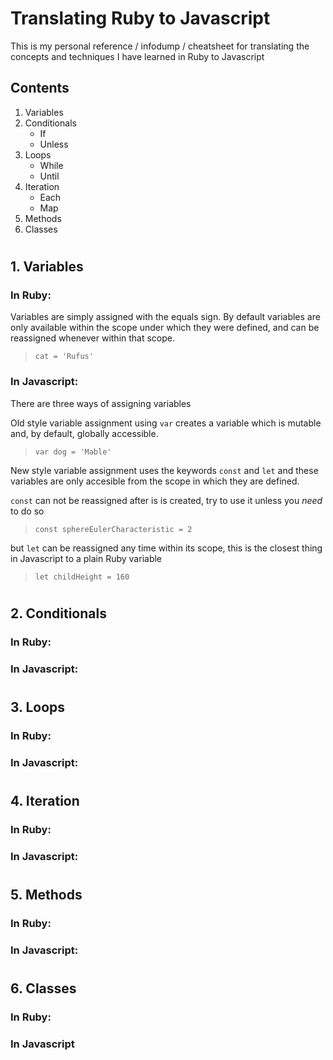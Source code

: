 # Translating Ruby to Javascript

This is my personal reference / infodump / cheatsheet for translating the concepts and techniques I have learned in Ruby to Javascript

## Contents

1. Variables
2. Conditionals
    * If
    * Unless
3. Loops
    * While
    * Until
4. Iteration
    * Each
    * Map
5. Methods
5. Classes

#

## 1. Variables

### In Ruby:

Variables are simply assigned with the equals sign. By default variables are only available within the scope under which they were defined, and can be reassigned whenever within that scope.

> `cat = 'Rufus'`

### In Javascript:

There are three ways of assigning variables

Old style variable assignment using `var` creates a variable which is mutable and, by default, globally accessible. 

> `var dog = 'Mable'`

New style variable assignment uses the keywords `const` and `let` and these variables are only accesible from the scope in which they are defined.

`const` can not be reassigned after is is created, try to use it unless you _need_ to do so

> `const sphereEulerCharacteristic = 2`

but `let` can be reassigned any time within its scope, this is the closest thing in Javascript to a plain Ruby variable

> `let childHeight = 160`



#

## 2. Conditionals

### In Ruby:

### In Javascript:

#

## 3. Loops

### In Ruby:

### In Javascript:

#

## 4. Iteration

### In Ruby:

### In Javascript:

#

## 5. Methods

### In Ruby:

### In Javascript:

#

## 6. Classes

### In Ruby:

### In Javascript
